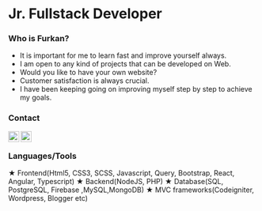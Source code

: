 <h1>Jr. Fullstack Developer</h1>

<h3>Who is Furkan?</h3>

- It is important for me to learn fast and improve yourself always.
- I am open to any kind of projects that can be developed on Web.
- Would you like to have your own website?
- Customer satisfaction is always crucial.
- I have been keeping going on improving myself step by step to achieve my goals.



<h3>Contact</h3>

<div><a href="https://wa.me/905549821098" rel="nofollow"><img align="left" height="22px" src="https://github.com/sabesansathananthan/sabesansathananthan/raw/master/SocialLogo/WhatsApp.png" style="max-width: 100%;"></a>
<a href="https://telegram.me/furkan_goregen" rel="nofollow"><img align="left" height="22px" src="https://github.com/sabesansathananthan/sabesansathananthan/raw/master/SocialLogo/Telegram.png" style="max-width: 100%;"></a>
</div>

<br>

<h3>Languages/Tools</h3>

★ Frontend(Html5, CSS3, SCSS, Javascript, Query, Bootstrap, React, Angular, Typescript)
★ Backend(NodeJS, PHP)
★ Database(SQL, PostgreSQL, Firebase ,MySQL,MongoDB)
★ MVC frameworks(Codeigniter, Wordpress, Blogger etc)
